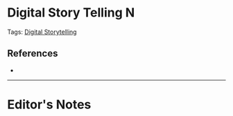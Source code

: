 # Digital Story Telling N
Tags: [Digital Storytelling](../Tags/Digital%20Storytelling.md)
## References
- 
----------------------------------------------------------------
# Editor's Notes